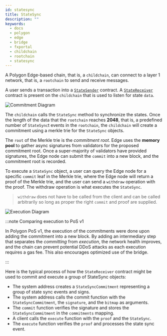```yaml
---
id: statesync
title: StateSync
description: ""
keywords:
  - docs
  - polygon
  - edge
  - bridge
  - fxportal
  - childchain
  - rootchain
  - statesync
---
```


A Polygon Edge-based chain, that is, a `childchain`, can connect to a layer 1 network,
that is, a `rootchain` to send and receive messages.

A user sends a transaction into a [`StateSender`](../contracts/state-sender.md) contract.
A [`StateReceiver`](/supernets/advanced/contracts/state-receiver.md) contract is present on the `childchain`
that is used to listen for state `data`.

![Commitment Diagram](/img/supernets/commitment.png)

The `childchain` calls the `StateSync` method to synchronize the states. Once the length
of the data that the `rootchain` reaches **2048**, that is, a predefined number of `StateSync`t
events in the `rootchain`, the `childchain` will create a commitment using a merkle trie
for the `StateSync` objects.

The `root` of the Merkle trie is the *commitment root*. Edge uses the **memory pool** to
gather async signatures from validators for the proposed commitment root. Once a super-majority
of validators have provided signatures, the Edge node can submit the `commit` into a new
block, and the commitment root is recorded.

To execute a `StateSync` object, a user can query the Edge node for a specific `commit`
leaf in the Merkle trie, where the Edge node will return a proof of the Merkle trie, and
the user can send a `withdraw` operation with the proof. The withdraw operation is what
executes the `StateSync`.
> `withdraw` does not have to be called from the client
> and can be called arbitrarily so long as proper the right `commit` and proof
> are supplied.

![Execution Diagram](/img/supernets/withdraw.png)

:::note Comparing execution to PoS v1

In Polygon PoS v1, the execution of the commitments were done upon adding the commitment
into a new block. By adding an intermediary step that separates the *committing* from
*execution*, the network health improves, and the chain can prevent potential DDoS attacks as
each execution requires a gas fee. This also encourages optimized use of the bridge.

:::

Here is the typical process of how the `StateReceiver` contract might be used to commit
and execute a group of StateSync objects:

- The system address creates a `StateSyncCommitment` representing a group of state sync events
  and signs.
- The system address calls the commit function with the `StateSyncCommitment`, the `signature`,
  and the `bitmap` as arguments.
- The `commit` function verifies the signature and stores the `StateSyncCommitment` in the
  `commitments` mapping.
- A client calls the `execute` function with the `proof` and the `StateSync`.
- The `execute` function verifies the `proof` and processes the state sync event.

